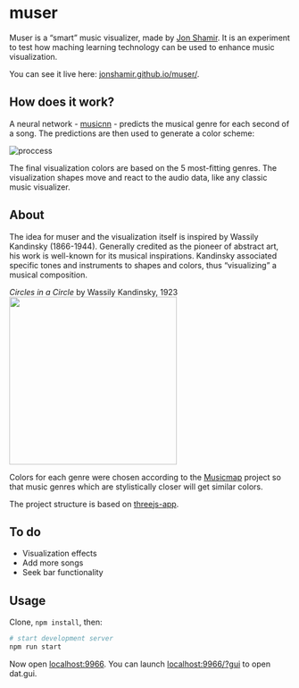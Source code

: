 # muser

Muser is a “smart” music visualizer, made by [Jon Shamir](https://jonshamir.com). It is an experiment to test how maching learning technology can be used to enhance music visualization.

You can see it live here: [jonshamir.github.io/muser/](https://jonshamir.github.io/muser/).

## How does it work?

A neural network - [musicnn](https://github.com/jordipons/musicnn) - predicts the musical genre for each second of a song. The predictions are then used to generate a color scheme:

![proccess](https://raw.githubusercontent.com/jonshamir/muser/master/app/assets/images/chart.png?raw=true)

The final visualization colors are based on the 5 most-fitting genres. The visualization shapes move and react to the audio data, like any classic music visualizer.

## About

The idea for muser and the visualization itself is inspired by Wassily Kandinsky (1866-1944). Generally credited as the pioneer of abstract art, his work is well-known for its musical inspirations. Kandinsky associated specific tones and instruments to shapes and colors, thus “visualizing” a musical composition.

<i>Circles in a Circle</i> by Wassily Kandinsky, 1923
<img src="https://jonshamir.github.io/muser/assets/images/kandinsky.jpg" width="300">

Colors for each genre were chosen according to the [Musicmap](https://musicmap.info/) project so that music genres which are stylistically closer will get similar colors.

The project structure is based on [threejs-app](https://github.com/mattdesl/threejs-app).

## To do

- Visualization effects
- Add more songs
- Seek bar functionality

## Usage

Clone, `npm install`, then:

```sh
# start development server
npm run start
```

Now open [localhost:9966](http://localhost:9966/).
You can launch [localhost:9966/?gui](http://localhost:9966/?gui) to open dat.gui.
